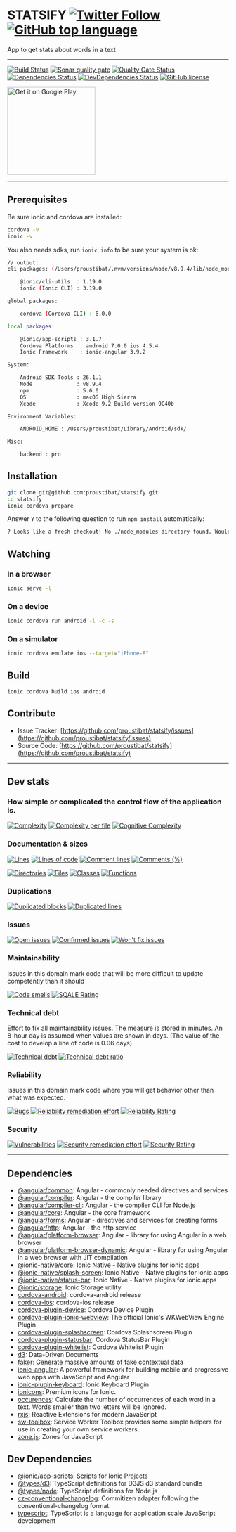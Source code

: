 # STATSIFY  [![Twitter Follow](https://img.shields.io/twitter/follow/proustibat.svg?style=social&label=Follow)](https://twitter.com/proustibat) [![GitHub top language](https://img.shields.io/github/languages/top/proustibat/stats-text.svg)](https://github.com/proustibat/stats-text)
App to get stats about words in a text

------------

[![Build Status](https://travis-ci.org/proustibat/statsify.svg?branch=master)](https://travis-ci.org/proustibat/statsify)
[![Sonar quality gate](https://sonarcloud.io/api/badges/gate?key=prstbt.statsify)](https://sonarcloud.io/dashboard?id=prstbt.statsify)
[![Quality Gate Status](https://sonarcloud.io/api/badges/measure?key=prstbt.statsify&metric=alert_status)](https://sonarcloud.io/component_measures?id=prstbt.statsify&metric=alert_status)
[![Dependencies Status](https://david-dm.org/proustibat/stats-text/status.svg)](https://david-dm.org/proustibat/stats-text)
[![DevDependencies Status](https://david-dm.org/proustibat/stats-text/dev-status.svg)](https://david-dm.org/proustibat/stats-text?type=dev)
[![GitHub license](https://img.shields.io/github/license/proustibat/stats-text.svg)](https://github.com/proustibat/stats-text/blob/master/LICENSE.md)

<a href='https://play.google.com/store/apps/details?id=prstbt.statsify&pcampaignid=MKT-Other-global-all-co-prtnr-py-PartBadge-Mar2515-1'><img alt='Get it on Google Play' src='https://play.google.com/intl/en_us/badges/images/generic/en_badge_web_generic.png' width='200'/></a>

----------------

## Prerequisites
Be sure ionic and cordova are installed:

```bash
cordova -v
ionic -v
```

You also needs sdks, run `ionic info` to be sure your system is ok:
```bash
// output:
cli packages: (/Users/proustibat/.nvm/versions/node/v8.9.4/lib/node_modules)

    @ionic/cli-utils  : 1.19.0
    ionic (Ionic CLI) : 3.19.0

global packages:

    cordova (Cordova CLI) : 8.0.0 

local packages:

    @ionic/app-scripts : 3.1.7
    Cordova Platforms  : android 7.0.0 ios 4.5.4
    Ionic Framework    : ionic-angular 3.9.2

System:

    Android SDK Tools : 26.1.1
    Node              : v8.9.4
    npm               : 5.6.0 
    OS                : macOS High Sierra
    Xcode             : Xcode 9.2 Build version 9C40b 

Environment Variables:

    ANDROID_HOME : /Users/proustibat/Library/Android/sdk/

Misc:

    backend : pro

```

## Installation

```bash
git clone git@github.com:proustibat/statsify.git
cd statsify
ionic cordova prepare
```

Answer `Y` to the following question to run `npm install` automatically:
```bash
? Looks like a fresh checkout! No ./node_modules directory found. Would you like to install project dependencies? (Y/n) 
```

## Watching

### In a browser
```bash
ionic serve -l
```

### On a device
```bash
ionic cordova run android -l -c -s
```

### On a simulator

```bash
ionic cordova emulate ios --target="iPhone-8"
```

## Build
```bash
ionic cordova build ios android
```

## Contribute
- Issue Tracker: [https://github.com/proustibat/statsify/issues](https://github.com/proustibat/statsify/issues)
- Source Code: [https://github.com/proustibat/statsify](https://github.com/proustibat/statsify)


----------------

## Dev stats
### How simple or complicated the control flow of the application is. 
[![Complexity](https://sonarcloud.io/api/badges/measure?key=prstbt.statsify&metric=complexity)](https://sonarcloud.io/component_measures?id=prstbt.statsify&metric=complexity) 
[![Complexity per file](https://sonarcloud.io/api/badges/measure?key=prstbt.statsify&metric=file_complexity)](https://sonarcloud.io/component_measures?id=prstbt.statsify&metric=file_complexity)
[![Cognitive Complexity](https://sonarcloud.io/api/badges/measure?key=prstbt.statsify&metric=cognitive_complexity)](https://sonarcloud.io/component_measures?id=prstbt.statsify&metric=cognitive_complexity)


### Documentation & sizes
[![Lines](https://sonarcloud.io/api/badges/measure?key=prstbt.statsify&metric=lines)](https://sonarcloud.io/component_measures?id=prstbt.statsify&metric=lines) 
[![Lines of code](https://sonarcloud.io/api/badges/measure?key=prstbt.statsify&metric=ncloc)](https://sonarcloud.io/component_measures?id=prstbt.statsify&metric=ncloc) 
[![Comment lines](https://sonarcloud.io/api/badges/measure?key=prstbt.statsify&metric=comment_lines)](https://sonarcloud.io/component_measures?id=prstbt.statsify&metric=comment_lines) 
[![Comments (%)](https://sonarcloud.io/api/badges/measure?key=prstbt.statsify&metric=comment_lines_density)](https://sonarcloud.io/component_measures?id=prstbt.statsify&metric=comment_lines_density)

[![Directories](https://sonarcloud.io/api/badges/measure?key=prstbt.statsify&metric=directories)](https://sonarcloud.io/component_measures?id=prstbt.statsify&metric=directories) 
[![Files](https://sonarcloud.io/api/badges/measure?key=prstbt.statsify&metric=files)](https://sonarcloud.io/component_measures?id=prstbt.statsify&metric=files)
[![Classes](https://sonarcloud.io/api/badges/measure?key=prstbt.statsify&metric=classes)](https://sonarcloud.io/component_measures?id=prstbt.statsify&metric=classes) 
[![Functions](https://sonarcloud.io/api/badges/measure?key=prstbt.statsify&metric=functions)](https://sonarcloud.io/component_measures?id=prstbt.statsify&metric=functions)


### Duplications
[![Duplicated blocks](https://sonarcloud.io/api/badges/measure?key=prstbt.statsify&metric=duplicated_blocks)](https://sonarcloud.io/component_measures?id=prstbt.statsify&metric=duplicated_blocks) 
[![Duplicated lines](https://sonarcloud.io/api/badges/measure?key=prstbt.statsify&metric=duplicated_lines)](https://sonarcloud.io/component_measures?id=prstbt.statsify&metric=duplicated_lines)


### Issues
[![Open issues](https://sonarcloud.io/api/badges/measure?key=prstbt.statsify&metric=open_issues)](https://sonarcloud.io/component_measures?id=prstbt.statsify&metric=open_issues)
[![Confirmed issues](https://sonarcloud.io/api/badges/measure?key=prstbt.statsify&metric=confirmed_issues)](https://sonarcloud.io/component_measures?id=prstbt.statsify&metric=confirmed_issues)
[![Won't fix issues](https://sonarcloud.io/api/badges/measure?key=prstbt.statsify&metric=wont_fix_issues)](https://sonarcloud.io/component_measures?id=prstbt.statsify&metric=wont_fix_issues) 


### Maintainability
Issues in this domain mark code that will be more difficult to update competently than it should

[![Code smells](https://sonarcloud.io/api/badges/measure?key=prstbt.statsify&metric=code_smells)](https://sonarcloud.io/component_measures?id=prstbt.statsify&metric=code_smells)
[![SQALE Rating](https://sonarcloud.io/api/badges/measure?key=prstbt.statsify&metric=sqale_rating)](https://sonarcloud.io/component_measures?id=prstbt.statsify&metric=sqale_rating)


### Technical debt
Effort to fix all maintainability issues. The measure is stored in minutes. An 8-hour day is assumed when values are shown in days. (The value of the cost to develop a line of code is 0.06 days)

[![Technical debt](https://sonarcloud.io/api/badges/measure?key=prstbt.statsify&metric=sqale_index)](https://sonarcloud.io/component_measures?id=prstbt.statsify&metric=sqale_index) 
[![Technical debt ratio](https://sonarcloud.io/api/badges/measure?key=prstbt.statsify&metric=sqale_debt_ratio)](https://sonarcloud.io/component_measures?id=prstbt.statsify&metric=sqale_debt_ratio)


### Reliability
Issues in this domain mark code where you will get behavior other than what was expected.

[![Bugs](https://sonarcloud.io/api/badges/measure?key=prstbt.statsify&metric=bugs)](https://sonarcloud.io/component_measures?id=prstbt.statsify&metric=bugs)
[![Reliability remediation effort](https://sonarcloud.io/api/badges/measure?key=prstbt.statsify&metric=reliability_remediation_effort)](https://sonarcloud.io/component_measures?id=prstbt.statsify&metric=reliability_remediation_effort)
[![Reliability Rating](https://sonarcloud.io/api/badges/measure?key=prstbt.statsify&metric=reliability_rating)](https://sonarcloud.io/component_measures?id=prstbt.statsify&metric=reliability_rating)


### Security

[![Vulnerabilities](https://sonarcloud.io/api/badges/measure?key=prstbt.statsify&metric=vulnerabilities)](https://sonarcloud.io/component_measures?id=prstbt.statsify&metric=vulnerabilities)
[![Security remediation effort	](https://sonarcloud.io/api/badges/measure?key=prstbt.statsify&metric=security_remediation_effort)](https://sonarcloud.io/component_measures?id=prstbt.statsify&metric=security_remediation_effort)
[![Security Rating](https://sonarcloud.io/api/badges/measure?key=prstbt.statsify&metric=security_rating)](https://sonarcloud.io/component_measures?id=prstbt.statsify&metric=security_rating)

-------

## Dependencies

- [@angular/common](https://github.com/angular/angular): Angular - commonly needed directives and services
- [@angular/compiler](https://github.com/angular/angular): Angular - the compiler library
- [@angular/compiler-cli](https://github.com/angular/angular): Angular - the compiler CLI for Node.js
- [@angular/core](https://github.com/angular/angular): Angular - the core framework
- [@angular/forms](https://github.com/angular/angular): Angular - directives and services for creating forms
- [@angular/http](https://github.com/angular/angular): Angular - the http service
- [@angular/platform-browser](https://github.com/angular/angular): Angular - library for using Angular in a web browser
- [@angular/platform-browser-dynamic](https://github.com/angular/angular): Angular - library for using Angular in a web browser with JIT compilation
- [@ionic-native/core](https://github.com/ionic-team/ionic-native): Ionic Native - Native plugins for ionic apps
- [@ionic-native/splash-screen](https://github.com/ionic-team/ionic-native): Ionic Native - Native plugins for ionic apps
- [@ionic-native/status-bar](https://github.com/ionic-team/ionic-native): Ionic Native - Native plugins for ionic apps
- [@ionic/storage](https://github.com/ionic-team/ionic-storage): Ionic Storage utility
- [cordova-android](https://github.com/apache/cordova-android): cordova-android release
- [cordova-ios](https://github.com/apache/cordova-ios): cordova-ios release
- [cordova-plugin-device](https://github.com/apache/cordova-plugin-device): Cordova Device Plugin
- [cordova-plugin-ionic-webview](https://github.com/ionic-team/cordova-plugin-ionic-webview): The official Ionic&#39;s WKWebView Engine Plugin
- [cordova-plugin-splashscreen](https://github.com/apache/cordova-plugin-splashscreen): Cordova Splashscreen Plugin
- [cordova-plugin-statusbar](https://github.com/apache/cordova-plugin-statusbar): Cordova StatusBar Plugin
- [cordova-plugin-whitelist](https://github.com/apache/cordova-plugin-whitelist): Cordova Whitelist Plugin
- [d3](https://github.com/d3/d3): Data-Driven Documents
- [faker](https://github.com/Marak/Faker.js): Generate massive amounts of fake contextual data
- [ionic-angular](https://github.com/ionic-team/ionic): A powerful framework for building mobile and progressive web apps with JavaScript and Angular
- [ionic-plugin-keyboard](https://github.com/driftyco/ionic-plugin-keyboard): Ionic Keyboard Plugin
- [ionicons](https://github.com/driftyco/ionicons): Premium icons for Ionic.
- [occurences](https://github.com/proustibat/occurences): Calculate the number of occurrences of each word in a text. Words smaller than two letters will be ignored.
- [rxjs](https://github.com/ReactiveX/RxJS): Reactive Extensions for modern JavaScript
- [sw-toolbox](https://github.com/GoogleChrome/sw-toolbox): Service Worker Toolbox provides some simple helpers for use in creating your own service workers.
- [zone.js](https://github.com/angular/zone.js): Zones for JavaScript

## Dev Dependencies

- [@ionic/app-scripts](https://github.com/ionic-team/ionic-app-scripts): Scripts for Ionic Projects
- [@types/d3](https://www.github.com/DefinitelyTyped/DefinitelyTyped.git): TypeScript definitions for D3JS d3 standard bundle
- [@types/node](https://www.github.com/DefinitelyTyped/DefinitelyTyped.git): TypeScript definitions for Node.js
- [cz-conventional-changelog](https://github.com/commitizen/cz-conventional-changelog): Commitizen adapter following the conventional-changelog format.
- [typescript](https://github.com/Microsoft/TypeScript): TypeScript is a language for application scale JavaScript development
